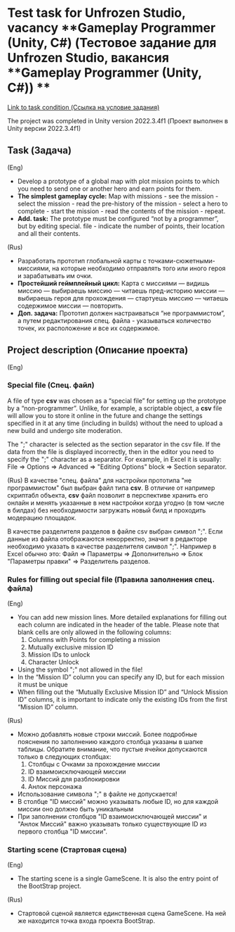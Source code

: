 # Test task for Unfrozen Studio, vacancy **Gameplay Programmer (Unity, C#) (Тестовое задание для Unfrozen Studio, вакансия **Gameplay Programmer (Unity, C#)) **

[Link to task condition (Ссылка на условие задания)](https://unfrozen.notion.site/Gameplay-Programmer-Unity-C-8ec30a4e89a149dabdf40414a58c6ef3)

The project was completed in Unity version 2022.3.4f1 (Проект выполнен в Unity версии 2022.3.4f1)

## Task (Задача)

(Eng)
- Develop a prototype of a global map with plot mission points to which you need to send one or another hero and earn points for them.
- **The simplest gameplay cycle:** Map with missions - see the mission - select the mission - read the pre-history of the mission - select a hero to complete - start the mission - read the contents of the mission - repeat.
- **Add. task:** The prototype must be configured “not by a programmer”, but by editing special. file - indicate the number of points, their location and all their contents.

(Rus)
- Разработать прототип глобальной карты с точками-сюжетными-миссиями, на которые необходимо отправлять того или иного героя и зарабатывать им очки.
- **Простейший геймплейный цикл:** Карта с миссиями — видишь миссию — выбираешь миссию — читаешь пред-историю миссии — выбираешь героя для прохождения — стартуешь миссию — читаешь содержимое миссии — повторить.
- **Доп. задача:** Прототип должен настраиваться “не программистом”, а путем редактирования спец. файла - указываться количество точек, их расположение и все их содержимое.

## Project description (Описание проекта)

(Eng)
### Special file (Спец. файл)
A file of type **csv** was chosen as a “special file” for setting up the prototype by a “non-programmer”. Unlike, for example, a scriptable object, a **csv** file will allow you to store it online in the future and change the settings specified in it at any time (including in builds) without the need to upload a new build and undergo site moderation.

The ";" character is selected as the section separator in the csv file. If the data from the file is displayed incorrectly, then in the editor you need to specify the ";" character as a separator. For example, in Excel it is usually: File => Options => Advanced => "Editing Options" block => Section separator.

(Rus)
В качестве "спец. файла" для настройки прототипа "не программистом" был выбран файл типа **csv**. В отличие от например скриптабл объекта, **csv** файл позволит в перспективе хранить его онлайн и менять указанные в нем настройки когда угодно (в том числе в билдах) без необходимости загружать новый билд и проходить модерацию площадок.

В качестве разделителя разделов в файле csv выбран символ ";". Если данные из файла отображаются некорректно, значит в редакторе необходимо указать в качестве разделителя символ ";". Например в Excel обычно это: Файл => Параметры => Дополнительно => Блок "Параметры правки" => Разделитель разделов.

### Rules for filling out special file (Правила заполнения спец. файла)

(Eng)
- You can add new mission lines. More detailed explanations for filling out each column are indicated in the header of the table. Please note that blank cells are only allowed in the following columns:
     1. Columns with Points for completing a mission
     2. Mutually exclusive mission ID
     3. Mission IDs to unlock
     4. Character Unlock
- Using the symbol ";" not allowed in the file!
- In the “Mission ID” column you can specify any ID, but for each mission it must be unique
- When filling out the “Mutually Exclusive Mission ID” and “Unlock Mission ID” columns, it is important to indicate only the existing IDs from the first “Mission ID” column.

(Rus)
- Можно добавлять новые строки миссий. Более подробные пояснения по заполнению каждого столбца указаны в шапке таблицы. Обратите внимание, что пустые ячейки допускаются только в следующих столбцах:
    1. Столбцы с Очками за прохождение миссии
    2. ID взаимоисключающей миссии
    3. ID Миссий для разблокировки
    4. Анлок персонажа
- Использование символа ";" в файле не допускается!
- В столбце "ID миссий" можно указывать любые ID, но для каждой миссии оно должно быть уникальным
- При заполнении столбцов "ID взаимоисключающей миссии" и "Анлок Миссий" важно указывать только существующие ID из первого столбца "ID миссии".

### Starting scene (Стартовая сцена)

(Eng)
- The starting scene is a single GameScene. It is also the entry point of the BootStrap project.

(Rus)
- Стартовой сценой является единственная сцена GameScene. На ней же находится точка входа проекта BootStrap.
